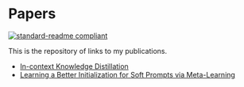 # Papers
[![standard-readme compliant](https://img.shields.io/badge/readme%20style-standard-brightgreen.svg?style=flat-square)]()

This is the repository of links to my publications.

- [In-context Knowledge Distillation]()
- [Learning a Better Initialization for Soft Prompts via Meta-Learning](https://arxiv.org/abs/2205.12471)
